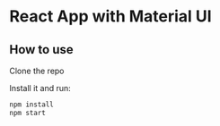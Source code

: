 # React App with Material UI

## How to use

Clone the repo

Install it and run:

```sh
npm install
npm start